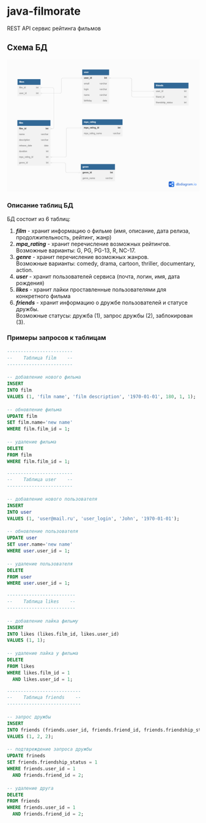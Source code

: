# java-filmorate

REST API сервис рейтинга фильмов

## Схема БД

![database schema](assets/images/db_schema.png)

### Описание таблиц БД

БД состоит из 6 таблиц:

1. ***film*** - хранит информацию о фильме (имя, описание, дата релиза, продолжительность, рейтинг, жанр)
2. ***mpa_rating*** - хранит перечисление возможных рейтингов.  
   Возможные варианты: G, PG, PG-13, R, NC-17.
3. ***genre*** - хранит перечисление возможных жанров.  
   Возможные варианты: comedy, drama, cartoon, thriller, documentary, action.
4. ***user*** - хранит пользователей сервиса (почта, логин, имя, дата рождения)
5. ***likes*** - хранит лайки проставленные пользователями для конкретного фильма
6. ***friends*** - хранит информацию о дружбе пользователей и статусе дружбы.   
   Возможные статусы: дружба (1), запрос дружбы (2), заблокирован (3).

### Примеры запросов к таблицам

```sql
------------------------
--    Таблица film    --
------------------------

-- добавление нового фильма
INSERT
INTO film
VALUES (1, 'film name', 'film description', '1970-01-01', 180, 1, 1);

-- обновление фильма
UPDATE film
SET film.name='new name'
WHERE film.film_id = 1;

-- удаление фильма
DELETE
FROM film
WHERE film.film_id = 1;
```

```sql
------------------------
--    Таблица user    --
------------------------

-- добавление нового пользователя
INSERT
INTO user
VALUES (1, 'user@mail.ru', 'user_login', 'John', '1970-01-01');

-- обновление пользователя
UPDATE user
SET user.name='new name'
WHERE user.user_id = 1;

-- удаление пользователя
DELETE
FROM user
WHERE user.user_id = 1;
```

```sql
-------------------------
--    Таблица likes    --
-------------------------

-- добавление лайка фильму
INSERT
INTO likes (likes.film_id, likes.user_id)
VALUES (1, 1);

-- удаление лайка у фильма
DELETE
FROM likes
WHERE likes.film_id = 1
  AND likes.user_id = 1;
```

```sql
---------------------------
--    Таблица friends    --
---------------------------

-- запрос дружбы
INSERT
INTO friends (friends.user_id, friends.friend_id, friends.friendship_status)
VALUES (1, 2, 2);

-- подтвреждение запроса дружбы
UPDATE frineds
SET friends.friendship_status = 1
WHERE friends.user_id = 1
  AND friends.friend_id = 2;

-- удаление друга
DELETE
FROM friends
WHERE friends.user_id = 1
  AND friends.friend_id = 2;
```
